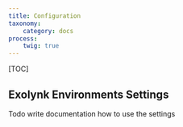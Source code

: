 ```yaml
---
title: Configuration
taxonomy:
    category: docs
process:
    twig: true
---
```


[TOC]

## Exolynk Environments Settings
Todo write documentation how to use the settings


<span class="laptop"></span>
<span class="accelerated"></span>

<link
      rel="stylesheet"
      type="text/css"
      href="https://ui5.sap.com/resources/sap/ui/core/themes/base/SAP-icons.css"
    >
    <style>
      .laptop::before {
        font-family: SAP-icons;
        content: "\e027";
      }
      .accelerated::before {
        font-family: SAP-icons;
        content: "\e0e0";
      }
    </style>